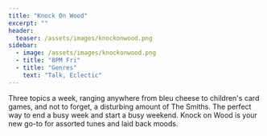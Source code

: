 ```yaml
---
title: "Knock On Wood"
excerpt: ""
header:
  teaser: /assets/images/knockonwood.png
sidebar:
  - image: /assets/images/knockonwood.png
  - title: "8PM Fri"
  - title: "Genres"
    text: "Talk, Eclectic"
---
```


Three topics a week, ranging anywhere from bleu cheese to children's card games, and not to forget, a disturbing amount of The Smiths. The perfect way to end a busy week and start a busy weekend. Knock on Wood is your new go-to for assorted tunes and laid back moods.
